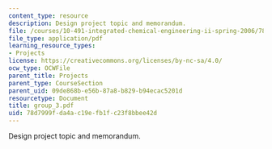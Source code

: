 ```yaml
---
content_type: resource
description: Design project topic and memorandum.
file: /courses/10-491-integrated-chemical-engineering-ii-spring-2006/78d7999fda4ac19efb1fc23f8bbee42d_group_3.pdf
file_type: application/pdf
learning_resource_types:
- Projects
license: https://creativecommons.org/licenses/by-nc-sa/4.0/
ocw_type: OCWFile
parent_title: Projects
parent_type: CourseSection
parent_uid: 09de868b-e56b-87a8-b829-b94ecac5201d
resourcetype: Document
title: group_3.pdf
uid: 78d7999f-da4a-c19e-fb1f-c23f8bbee42d
---
```

Design project topic and memorandum.